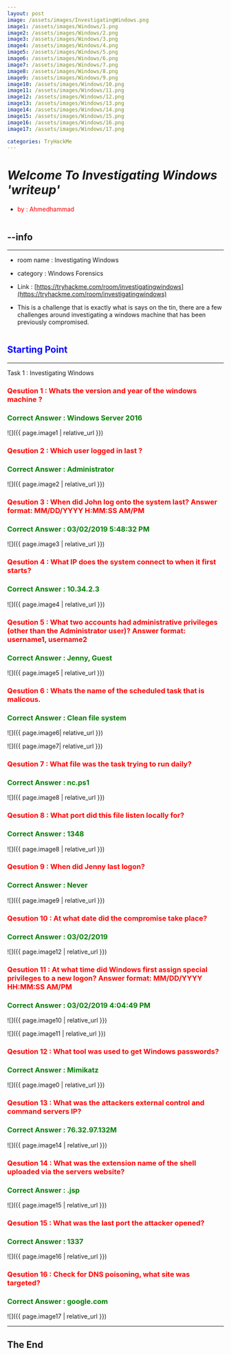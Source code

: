 ```yaml
---
layout: post
image: /assets/images/InvestigatingWindows.png
image1: /assets/images/Windows/1.png
image2: /assets/images/Windows/2.png
image3: /assets/images/Windows/3.png
image4: /assets/images/Windows/4.png
image5: /assets/images/Windows/5.png
image6: /assets/images/Windows/6.png
image7: /assets/images/Windows/7.png
image8: /assets/images/Windows/8.png
image9: /assets/images/Windows/9.png
image10: /assets/images/Windows/10.png
image11: /assets/images/Windows/11.png
image12: /assets/images/Windows/12.png
image13: /assets/images/Windows/13.png
image14: /assets/images/Windows/14.png
image15: /assets/images/Windows/15.png
image16: /assets/images/Windows/16.png
image17: /assets/images/Windows/17.png

categories: TryHackMe
---
```

# *Welcome To  Investigating Windows 'writeup'*
* <p style='color:red'>  by : Ahmedhammad </p>
```
```
## --info 

******
* room name : Investigating Windows
* category  : Windows Forensics   
* Link : 
[https://tryhackme.com/room/investigatingwindows](https://tryhackme.com/room/investigatingwindows)

* This is a challenge that is exactly what is says on the tin, there are a few challenges around investigating a windows machine that has been previously compromised.

```
```
<h2 style='color:blue'>  Starting Point </h2>

----------------------------------------------


Task 1  : Investigating Windows 

<h3 style='color:red'> Qesution 1 : Whats the version and year of the windows machine ?</h3>
<h3 style='color:green'> Correct Answer  : Windows Server 2016  </h3> 

![]({{ page.image1 | relative_url }})


<h3 style='color:red'> Qesution 2 : Which user logged in last ?</h3>
<h3 style='color:green'> Correct Answer  : Administrator  </h3> 

![]({{ page.image2 | relative_url }})


<h3 style='color:red'> Qesution 3 : When did John log onto the system last?
Answer format: MM/DD/YYYY H:MM:SS AM/PM </h3>
<h3 style='color:green'> Correct Answer  : 03/02/2019 5:48:32 PM  </h3> 

![]({{ page.image3 | relative_url }})


<h3 style='color:red'> Qesution 4 : What IP does the system connect to when it first starts?</h3>
<h3 style='color:green'> Correct Answer  : 10.34.2.3  </h3> 

![]({{ page.image4 | relative_url }})

<h3 style='color:red'> Qesution 5 : What two accounts had administrative privileges (other than the Administrator user)?
Answer format: username1, username2
</h3>
<h3 style='color:green'> Correct Answer  : Jenny, Guest </h3> 

![]({{ page.image5 | relative_url }})


<h3 style='color:red'> Qesution 6 : Whats the name of the scheduled task that is malicous.</h3>
<h3 style='color:green'> Correct Answer  :  Clean file system</h3> 

![]({{ page.image6| relative_url }})

![]({{ page.image7| relative_url }})
<h3 style='color:red'> Qesution 7 : What file was the task trying to run daily?</h3>
<h3 style='color:green'> Correct Answer  : nc.ps1 </h3> 

![]({{ page.image8 | relative_url }})

<h3 style='color:red'> Qesution 8 : What port did this file listen locally for?</h3>
<h3 style='color:green'> Correct Answer  : 1348  </h3> 

![]({{ page.image8 | relative_url }})


<h3 style='color:red'> Qesution 9 : When did Jenny last logon? </h3>
<h3 style='color:green'> Correct Answer  : Never  </h3> 

![]({{ page.image9 | relative_url }})


<h3 style='color:red'> Qesution 10 : At what date did the compromise take place?</h3>
<h3 style='color:green'> Correct Answer  : 03/02/2019 </h3> 

![]({{ page.image12 | relative_url }})



<h3 style='color:red'> Qesution 11 : At what time did Windows first assign special privileges to a new logon?
Answer format: MM/DD/YYYY HH:MM:SS AM/PM</h3>
<h3 style='color:green'> Correct Answer  : 03/02/2019 4:04:49 PM  </h3> 

![]({{ page.image10 | relative_url }})

![]({{ page.image11 | relative_url }})

<h3 style='color:red'> Qesution 12 : What tool was used to get Windows passwords?</h3>
<h3 style='color:green'> Correct Answer  : Mimikatz  </h3> 

![]({{ page.image0 | relative_url }})


<h3 style='color:red'> Qesution 13 : What was the attackers external control and command servers IP?</h3>
<h3 style='color:green'> Correct Answer  : 76.32.97.132M  </h3> 

![]({{ page.image14 | relative_url }})


<h3 style='color:red'> Qesution 14 : What was the extension name of the shell uploaded via the servers website?</h3>
<h3 style='color:green'> Correct Answer  : .jsp  </h3> 

![]({{ page.image15 | relative_url }})


<h3 style='color:red'> Qesution 15 : What was the last port the attacker opened?</h3>
<h3 style='color:green'> Correct Answer  : 1337 </h3> 

![]({{ page.image16 | relative_url }})



<h3 style='color:red'> Qesution 16 : Check for DNS poisoning, what site was targeted? </h3>
<h3 style='color:green'> Correct Answer  : google.com  </h3> 

![]({{ page.image17 | relative_url }})



------------------------------------------------------------------------------------

## The End 



